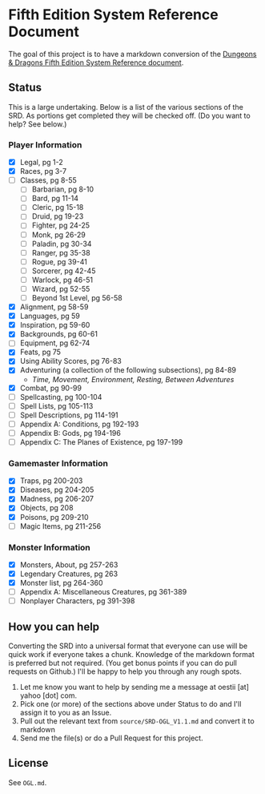 # Fifth Edition System Reference Document

The goal of this project is to have a markdown conversion of the [Dungeons & Dragons Fifth Edition System Reference document](http://dnd.wizards.com/articles/features/systems-reference-document-srd).

## Status
This is a large undertaking. Below is a list of the various sections of the SRD. As portions get completed they will be checked off. (Do you want to help? See below.)

### Player Information
- [x] Legal, pg 1-2
- [x] Races, pg 3-7
- [ ] Classes, pg 8-55
  - [ ] Barbarian, pg 8-10
  - [ ] Bard, pg 11-14
  - [ ] Cleric, pg 15-18
  - [ ] Druid, pg 19-23
  - [ ] Fighter, pg 24-25
  - [ ] Monk, pg 26-29
  - [ ] Paladin, pg 30-34
  - [ ] Ranger, pg 35-38
  - [ ] Rogue, pg 39-41
  - [ ] Sorcerer, pg 42-45
  - [ ] Warlock, pg 46-51
  - [ ] Wizard, pg 52-55
  - [ ] Beyond 1st Level, pg 56-58
- [x] Alignment, pg 58-59
- [x] Languages, pg 59
- [x] Inspiration, pg 59-60
- [x] Backgrounds, pg 60-61
- [ ] Equipment, pg 62-74
- [x] Feats, pg 75 
- [x] Using Ability Scores, pg 76-83
- [x] Adventuring (a collection of the following subsections), pg 84-89
  - _Time, Movement, Environment, Resting, Between Adventures_
- [x] Combat, pg 90-99
- [ ] Spellcasting, pg 100-104
- [ ] Spell Lists, pg 105-113
- [ ] Spell Descriptions, pg 114-191
- [ ] Appendix A: Conditions, pg 192-193
- [ ] Appendix B: Gods, pg 194-196
- [ ] Appendix C: The Planes of Existence, pg 197-199

### Gamemaster Information
- [x] Traps, pg 200-203
- [x] Diseases, pg 204-205
- [x] Madness, pg 206-207
- [x] Objects, pg 208
- [x] Poisons, pg 209-210
- [ ] Magic Items, pg 211-256

### Monster Information
- [x] Monsters, About, pg 257-263
- [x] Legendary Creatures, pg 263
- [x] Monster list, pg 264-360
- [ ] Appendix A: Miscellaneous Creatures, pg 361-389
- [ ] Nonplayer Characters, pg 391-398

## How you can help

Converting the SRD into a universal format that everyone can use will be quick work if everyone takes a chunk. Knowledge of the markdown format is preferred but not required. (You get bonus points if you can do pull requests on Github.) I'll be happy to help you through any rough spots.

1. Let me know you want to help by sending me a message at oestii [at] yahoo [dot] com.
2. Pick one (or more) of the sections above under Status to do and I'll assign it to you as an Issue.
3. Pull out the relevant text from `source/SRD-OGL_V1.1.md` and convert it to markdown
4. Send me the file(s) or do a Pull Request for this project.

## License

See `OGL.md`.
